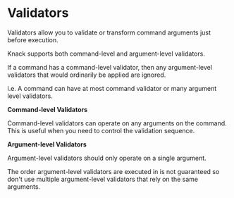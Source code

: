 Validators
==========

Validators allow you to validate or transform command arguments just before execution.

Knack supports both command-level and argument-level validators.

If a command has a command-level validator, then any argument-level validators that would ordinarily be applied are ignored.

i.e. A command can have at most command validator or many argument level validators.

**Command-level Validators**

Command-level validators can operate on any arguments on the command. This is useful when you need to control the validation sequence.

**Argument-level Validators**

Argument-level validators should only operate on a single argument.

The order argument-level validators are executed in is not guaranteed so don't use multiple argument-level validators that rely on the same arguments.
